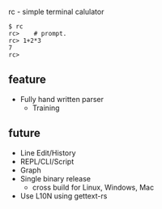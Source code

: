 rc - simple terminal calulator

```
$ rc
rc>    # prompt.
rc> 1+2*3
7
rc> 
```


## feature

* Fully hand written parser
    + Training

## future

* Line Edit/History
* REPL/CLI/Script
* Graph
* Single binary release
    + cross build for Linux, Windows, Mac
* Use L10N using gettext-rs
